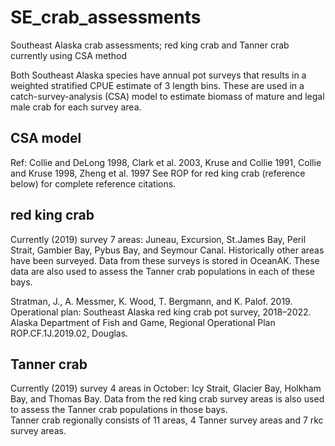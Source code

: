 # SE_crab_assessments
Southeast Alaska crab assessments; red king crab and Tanner crab currently using CSA method

Both Southeast Alaska species have annual pot surveys that results in a weighted stratified CPUE estimate of 3 length bins.  These are used in a catch-survey-analysis (CSA) model to estimate biomass of mature and legal male crab for each survey area.

## CSA model
Ref: Collie and DeLong 1998, Clark et al. 2003, Kruse and Collie 1991, Collie and Kruse 1998, Zheng et al. 1997
See ROP for red king crab (reference below) for complete reference citations.

## red king crab 
Currently (2019) survey 7 areas: Juneau, Excursion, St.James Bay, Peril Strait, Gambier Bay, Pybus Bay, and Seymour Canal.
Historically other areas have been surveyed.
Data from these surveys is stored in OceanAK.
These data are also used to assess the Tanner crab populations in each of these bays. 


Stratman, J., A. Messmer, K. Wood, T. Bergmann, and K. Palof. 2019. Operational plan: Southeast Alaska red
king crab pot survey, 2018–2022. Alaska Department of Fish and Game, Regional Operational Plan
ROP.CF.1J.2019.02, Douglas.

## Tanner crab
Currently (2019) survey 4 areas in October: Icy Strait, Glacier Bay, Holkham Bay, and Thomas Bay. 
Data from the red king crab survey areas is also used to assess the Tanner crab populations in those bays.  
Tanner crab regionally consists of 11 areas, 4 Tanner survey areas and 7 rkc survey areas. 
